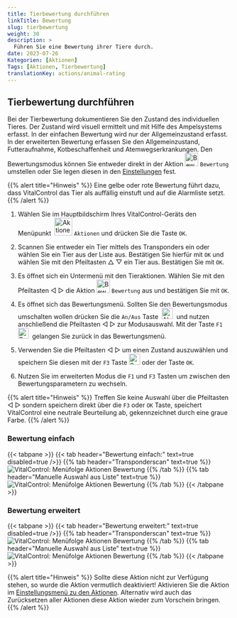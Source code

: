```yaml
---
title: Tierbewertung durchführen
linkTitle: Bewertung
slug: tierbewertung
weight: 30
description: >
  Führen Sie eine Bewertung ihrer Tiere durch.
date: 2023-07-26
Kategorien: [Aktionen]
Tags: [Aktionen, Tierbewertung]
translationKey: actions/animal-rating
---
```

## Tierbewertung durchführen
Bei der Tierbewertung dokumentieren Sie den Zustand des individuellen Tieres. Der Zustand wird visuell ermittelt und mit Hilfe des Ampelsystems erfasst. In der einfachen Bewertung wird nur der Allgemeinzustand erfasst. In der erweiterten Bewertung erfassen Sie den Allgemeinzustand, Futteraufnahme, Kotbeschaffenheit und Atemwegserkrankungen. Den Bewertungsmodus können Sie entweder direkt in der Aktion <img src="/icons/actions/rating.svg" width="30" align="bottom" alt="Bewertung" /> `Bewertung` umstellen oder Sie legen diesen in den [Einstellungen](../../einstellungen/erfassung-tierdaten/#modus-der-tierbewertung) fest.

{{% alert title="Hinweis" %}}
Eine gelbe oder rote Bewertung führt dazu, dass VitalControl das Tier als auffällig einstuft und auf die Alarmliste setzt.
{{% /alert %}}

1.  Wählen Sie im Hauptbildschirm Ihres VitalControl-Geräts den Menüpunkt &nbsp;<img src="/icons/actions.svg" width="40" align="bottom" alt="Aktionen" /> `Aktionen` und drücken Sie die Taste `OK`.

2. Scannen Sie entweder ein Tier mittels des Transponders ein oder wählen Sie ein Tier aus der Liste aus. Bestätigen Sie hierfür mit `OK` und wählen Sie mit den Pfeiltasten △ ▽ ein Tier aus. Bestätigen Sie mit `OK`.

3. Es öffnet sich ein Untermenü mit den Tieraktionen. Wählen Sie mit den Pfeiltasten ◁ ▷ die Aktion <img src="/icons/actions/rating.svg" width="30" align="bottom" alt="Bewertung" /> `Bewertung` aus und bestätigen Sie mit `OK`.

4. Es öffnet sich das Bewertungsmenü. Sollten Sie den Bewertungsmodus umschalten wollen drücken Sie die `An/Aus` Taste &nbsp;<img src="/icons/gear.svg" width="25" align="bottom" alt="Aktionskette" />&nbsp; und nutzen anschließend die  Pfeiltasten ◁ ▷ zur Modusauswahl. Mit der Taste `F1` <img src="/icons/footer/exit.svg" width="24" align="bottom" alt="Zurück" />&nbsp; gelangen Sie zurück in das Bewertungsmenü.

5. Verwenden Sie die Pfeiltasten ◁ ▷ um einen Zustand auszuwählen und speichern Sie diesen mit der `F3` Taste <img src="/icons/footer/save.svg" width="25" align="bottom" alt="Speichern" /> oder der Taste `OK`.

6. Nutzen Sie im erweiterten Modus die `F1` und `F3` Tasten um zwischen den Bewertungsparametern zu wechseln.

{{% alert title="Hinweis" %}}
Treffen Sie keine Auswahl über die Pfeiltasten ◁ ▷ sondern speichern direkt über die `F3` oder `OK` Taste, speichert VitalControl eine neutrale Beurteilung ab, gekennzeichnet durch eine graue Farbe.
{{% /alert %}}

### Bewertung einfach

{{< tabpane >}}
{{< tab header="Bewertung einfach:" text=true disabled=true />}}
{{% tab header="Transponderscan" text=true %}}
  ![VitalControl: Menüfolge Aktionen Bewertung](../bilder/bewertungeinfach-manuelle-auswahl.png "Einfache Bewertung durchführen")
{{% /tab %}}
{{% tab header="Manuelle Auswahl aus Liste" text=true %}}
  ![VitalControl: Menüfolge Aktionen Bewertung](../bilder/bewertungeinfach.png "Einfache Bewertung durchführen")
{{% /tab %}}
{{< /tabpane >}}

### Bewertung erweitert

{{< tabpane >}}
{{< tab header="Bewertung erweitert:" text=true disabled=true />}}
{{% tab header="Transponderscan" text=true %}}
   ![VitalControl: Menüfolge Aktionen Bewertung](../bilder/bewertungerweitert-transponder.png "Erweiterte Bewertung durchführen")
{{% /tab %}}
{{% tab header="Manuelle Auswahl aus Liste" text=true %}}
   ![VitalControl: Menüfolge Aktionen Bewertung](../bilder/bewertungerweitert.png "Erweiterte Bewertung durchführen")
{{% /tab %}}
{{< /tabpane >}}


{{% alert title="Hinweis" %}}
Sollte diese Aktion nicht zur Verfügung stehen, so wurde die Aktion vermutlich deaktiviert! Aktivieren Sie die Aktion im [Einstellungsmenü zu den Aktionen](/docs/aktionen/einstellungen/). Alternativ wird auch das Zurücksetzen aller Aktionen diese Aktion wieder zum Vorschein bringen.
{{% /alert %}}
